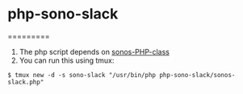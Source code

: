 # php-sono-slack
=========
1. The php script depends on [sonos-PHP-class](https://github.com/DjMomo/sonos)
2. You can run this using tmux:
```
$ tmux new -d -s sono-slack "/usr/bin/php php-sono-slack/sonos-slack.php"
```
